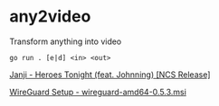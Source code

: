 # any2video
Transform anything into video

```
go run . [e|d] <in> <out>
```

[Janji - Heroes Tonight (feat. Johnning) [NCS Release]](https://www.youtube.com/watch?v=qxUOBfP-vho)

[WireGuard Setup - wireguard-amd64-0.5.3.msi](https://www.youtube.com/watch?v=6N8JUBNW5X4)

